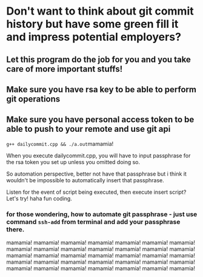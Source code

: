 # Don't want to think about git commit history but have some green fill it and impress potential employers?

## Let this program do the job for you and you take care of more important stuffs! 

## Make sure you have rsa key to be able to perform git operations

## Make sure you have personal access token to be able to push to your remote and use git api

`g++ dailycommit.cpp && ./a.out`mamamia!

When you execute dailycommit.cpp, you will have to input passphrase for the rsa token you set up unless you omitted doing so.

So automation perspective, better not have that passphrase but i think it wouldn't be impossible to automatically insert that passphrase. 

Listen for the event of script being executed, then execute insert script? Let's try! haha fun coding. 

### for those wondering, how to automate git passphrase - just use command `ssh-add` from terminal and add your passphrase there.

mamamia!
mamamia!
mamamia!
mamamia!
mamamia!
mamamia!
mamamia!
mamamia!
mamamia!
mamamia!
mamamia!
mamamia!
mamamia!
mamamia!
mamamia!
mamamia!
mamamia!
mamamia!
mamamia!
mamamia!
mamamia!
mamamia!
mamamia!
mamamia!
mamamia!
mamamia!
mamamia!
mamamia!
mamamia!
mamamia!
mamamia!
mamamia!
mamamia!
mamamia!
mamamia!
